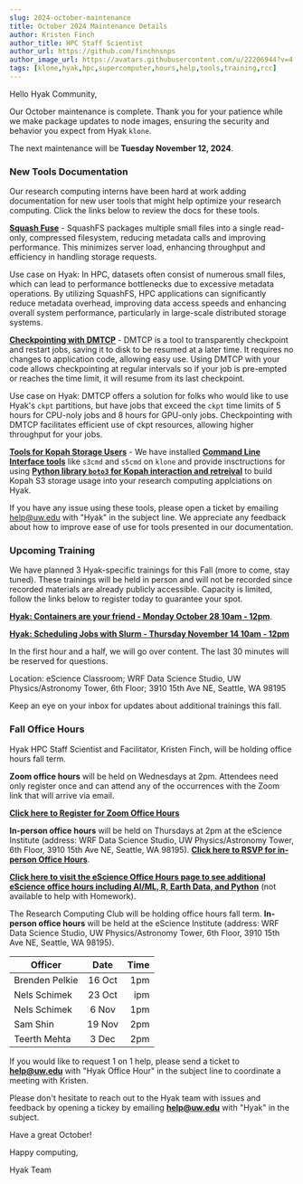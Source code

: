 ```yaml
---
slug: 2024-october-maintenance
title: October 2024 Maintenance Details
author: Kristen Finch
author_title: HPC Staff Scientist
author_url: https://github.com/finchnsnps
author_image_url: https://avatars.githubusercontent.com/u/22206944?v=4
tags: [klone,hyak,hpc,supercomputer,hours,help,tools,training,rcc]
---
```


Hello Hyak Community,

Our October maintenance is complete. Thank you for your patience while we make package updates to node images, ensuring the security and behavior you expect from Hyak `klone`.

The next maintenance will be **Tuesday November 12, 2024**. 

### New Tools Documentation

Our research computing interns have been hard at work adding documentation for new user tools that might help optimize your research computing. Click the links below to review the docs for these tools. 

[**Squash Fuse**](https://hyak.uw.edu/docs/tools/squashfs) - SquashFS packages multiple small files into a single read-only, compressed filesystem, reducing metadata calls and improving performance. This minimizes server load, enhancing throughput and efficiency in handling storage requests.

Use case on Hyak:
In HPC, datasets often consist of numerous small files, which can lead to performance bottlenecks due to excessive metadata operations. By utilizing SquashFS, HPC applications can significantly reduce metadata overhead, improving data access speeds and enhancing overall system performance, particularly in large-scale distributed storage systems.

[**Checkpointing with DMTCP**](https://hyak.uw.edu/docs/tools/dmtcp) - DMTCP is a tool to transparently checkpoint and restart jobs, saving it to disk to be resumed at a later time. It requires no changes to application code, allowing easy use. Using DMTCP with your code allows checkpointing at regular intervals so if your job is pre-empted or reaches the time limit, it will resume from its last checkpoint.  

Use case on Hyak:
DMTCP offers a solution for folks who would like to use Hyak's `ckpt` partitions, but have jobs that exceed the `ckpt` time limits of 5 hours for CPU-noly jobs and 8 hours for GPU-only jobs. Checkpointing with DMTCP facilitates efficient use of ckpt resources, allowing higher throughput for your jobs. 

[**Tools for Kopah Storage Users**](https://hyak.uw.edu/docs/storage/kopah) - We have installed [**Command Line Interface tools**](https://hyak.uw.edu/docs/storage/cli) like `s3cmd` and `s5cmd` on `klone` and provide insctructions for using [**Python library `boto3` for Kopah interaction and retreival**](https://hyak.uw.edu/docs/storage/boto3) to build Kopah S3 storage usage into your research computing applciations on Hyak. 

If you have any issue using these tools, please open a ticket by emailing help@uw.edu with "Hyak" in the subject line. We appreciate any feedback about how to improve ease of use for tools presented in our documentation.

### Upcoming Training

We have planned 3 Hyak-specific trainings for this Fall (more to come, stay tuned). These trainings will be held in person and will not be recorded since recorded materials are already publicly accessible. Capacity is limited, follow the links below to register today to guarantee your spot. 

[**Hyak: Containers are your friend - Monday October 28 10am - 12pm**](https://form.jotform.com/finchkn/hyak-containers-are-your-friend). 

[**Hyak: Scheduling Jobs with Slurm - Thursday November 14 10am - 12pm**](https://form.jotform.com/finchkn/hyak-scheduling-jobs-with-slurm) 

In the first hour and a half, we will go over content. The last 30 minutes will be reserved for questions.  

Location: eScience Classroom; WRF Data Science Studio, UW Physics/Astronomy Tower, 6th Floor; 3910 15th Ave NE, Seattle, WA 98195

Keep an eye on your inbox for updates about additional trainings this fall. 

### Fall Office Hours

Hyak HPC Staff Scientist and Facilitator, Kristen Finch, will be holding office hours fall term. 

**Zoom office hours** will be held on Wednesdays at 2pm. Attendees need only register once and can attend any of the occurrences with the Zoom link that will arrive via email.

[**Click here to Register for Zoom Office Hours**](https://washington.zoom.us/meeting/register/tJMpce6vrz8sEtR5miKvhsQiXANt6lBORFTu)

**In-person office hours** will be held on Thursdays at 2pm at the eScience Institute (address: WRF Data Science Studio, UW Physics/Astronomy Tower, 6th Floor, 3910 15th Ave NE, Seattle, WA 98195). 
[**Click here to RSVP for in-person Office Hours**](https://docs.google.com/spreadsheets/d/e/2PACX-1vTHNxjZuAIPACn6DxOL_QzKFx9CjE7036SrOhn382JnJ74v62QtJNHUQEMSg6GEd0HomFQXu8WvWP79/pubhtml).

[**Click here to visit the eScience Office Hours page to see additional eScience office hours including AI/ML, R, Earth Data, and Python**](https://escience.washington.edu/using-data-science/office-hours#office-hour-schedule) (not available to help with Homework).
 
The Research Computing Club will be holding office hours fall term. **In-person office hours** will be held at the eScience Institute (address: WRF Data Science Studio, UW Physics/Astronomy Tower, 6th Floor, 3910 15th Ave NE, Seattle, WA 98195).

| Officer        |      Date      |   Time|
| ------------- | :-----------: | -----: |
| Brenden Pelkie |   16 Oct    |  1pm |
| Nels Schimek |   23 Oct    |    ipm |
| Nels Schimek |   6 Nov    |    1pm |
| Sam Shin      | 19 Nov | 2pm |
| Teerth Mehta      | 3 Dec | 2pm |

If you would like to request 1 on 1 help, please send a ticket to **help@uw.edu** with "Hyak Office Hour" in the subject line to coordinate a meeting with Kristen.

Please don't hesitate to reach out to the Hyak team with issues and feedback by opening a tickey by emailing **help@uw.edu** with "Hyak" in the subject. 

Have a great October! 

Happy computing, 

Hyak Team
